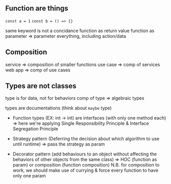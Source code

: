## Function are things
`const a = 1`
`const b = () => {}`

same keyword is not a concidance
function as return value
function as parameter => parameter everything, including action/data

## Composition
service => composition of smaller functions
use case => comp of services
web app => comp of use cases

## Types are not classes
type is for data, not for behaviors
comp of type => algebraic types

types are documentations (think about `maybe` type)

- Function types (EX: int -> int) are interfaces (with only one method each) => here we're applying Single Responsibility Principle & Interface Segregation Principle

- Strategy pattern (Deferring the decision about which algorithm to use until runtime) => pass the strategy as param

- Decorator pattern (add behaviours to an object without affecting the behaviors of other objects from the same class) => HOC (function as param) or composition (function composition) N.B. for composition to work, we should make use of currying & force every function to have only one param

